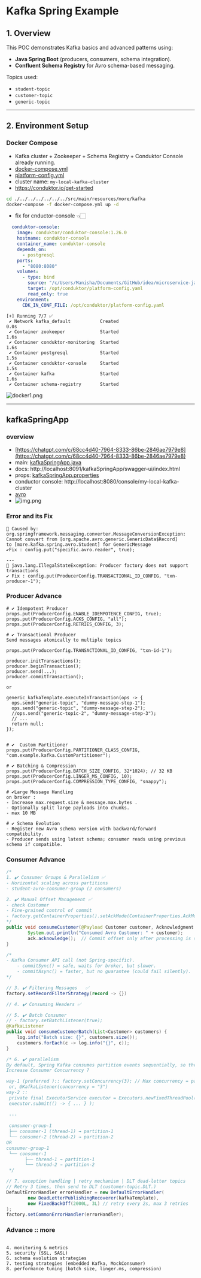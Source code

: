 # Kafka Spring Example

## 1. Overview
This POC demonstrates Kafka basics and advanced patterns using:
- **Java Spring Boot** (producers, consumers, schema integration).
- **Confluent Schema Registry** for Avro schema-based messaging.

Topics used:
- `student-topic`
- `customer-topic`
- `generic-topic`

---
## 2. Environment Setup
### Docker Compose
- Kafka cluster + Zookeeper + Schema Registry + Conduktor Console already running.
- [docker-compose.yml](../../../../resources/more/kafka/docker-compose.yml)
- [platform-config.yml](../../../../resources/more/kafka/platform-config.yml)
- cluster name: `my-local-kafka-cluster`
- https://conduktor.io/get-started

```bash
cd ./../../../../../../src/main/resources/more/kafka
docker-compose -f docker-compose.yml up -d
```

- fix for cnductor-console 👈🏻
```yaml
  conduktor-console:
    image: conduktor/conduktor-console:1.26.0
    hostname: conduktor-console
    container_name: conduktor-console
    depends_on:
      - postgresql
    ports:
      - "8080:8080"
    volumes:
      - type: bind
        source: "/c/Users/Manisha/Documents/GitHub/idea/microservice-java/src/main/resources/more/kafka/platform-config.yml" # update this path 👈🏻👈🏻
        target: /opt/conduktor/platform-config.yaml
        read_only: true
    environment:
      CDK_IN_CONF_FILE: /opt/conduktor/platform-config.yaml
```

```text
[+] Running 7/7 ✅
 ✔ Network kafka_default           Created                                                                                                                                                                                 0.0s 
 ✔ Container zookeeper             Started                                                                                                                                                                                 1.6s 
 ✔ Container conduktor-monitoring  Started                                                                                                                                                                                 1.6s 
 ✔ Container postgresql            Started                                                                                                                                                                                 1.5s 
 ✔ Container conduktor-console     Started                                                                                                                                                                                 1.5s 
 ✔ Container kafka                 Started                                                                                                                                                                                 1.6s 
 ✔ Container schema-registry       Started
```

![docker1.png](../../../../resources/more/kafka/docker1.png)

---
## kafkaSpringApp
### overview
  - [https://chatgpt.com/c/68cc4d40-7964-8333-86be-2846ae7979e8](https://chatgpt.com/c/68cc4d40-7964-8333-86be-2846ae7979e8)
  - main: [kafkaSpringApp.java](kafkaSpringApp.java)
  - docs: http://localhost:8091/kafkaSpringApp/swagger-ui/index.html
  - props: [kafkaSpringApp.properties](../../../../resources/more/kafka/kafkaSpringApp.properties)
  - conductor console: http://localhost:8080/console/my-local-kafka-cluster
  - [avro](../../../../resources/avro)
  - ![img.png](img.png)
  
### Error and its Fix
```
🔶 Caused by: org.springframework.messaging.converter.MessageConversionException: 
Cannot convert from [org.apache.avro.generic.GenericData$Record] 
to [more.kafka.spring.avro.Student] for GenericMessage
✔️Fix : config.put("specific.avro.reader", true);

---
🔶 java.lang.IllegalStateException: Producer factory does not support transactions
✔️ Fix : config.put(ProducerConfig.TRANSACTIONAL_ID_CONFIG, "txn-producer-1");
```

### Producer Advance

```properties
# ✔️ Idempotent Producer
props.put(ProducerConfig.ENABLE_IDEMPOTENCE_CONFIG, true);
props.put(ProducerConfig.ACKS_CONFIG, "all");
props.put(ProducerConfig.RETRIES_CONFIG, 3);

# ✔️ Transactional Producer
Send messages atomically to multiple topics

props.put(ProducerConfig.TRANSACTIONAL_ID_CONFIG, "txn-id-1");

producer.initTransactions();
producer.beginTransaction();
producer.send(...);
producer.commitTransaction();

or

generic_kafkaTemplate.executeInTransaction(ops -> {
  ops.send("generic-topic", "dummy-message-step-1");
  ops.send("generic-topic", "dummy-message-step-2");
  //ops.send("generic-topic-2", "dummy-message-step-3");
  // ...
  return null;
});


# ✔️  Custom Partitioner
props.put(ProducerConfig.PARTITIONER_CLASS_CONFIG, "com.example.kafka.CustomPartitioner");

# ✔️ Batching & Compression
props.put(ProducerConfig.BATCH_SIZE_CONFIG, 32*1024); // 32 KB
props.put(ProducerConfig.LINGER_MS_CONFIG, 10);
props.put(ProducerConfig.COMPRESSION_TYPE_CONFIG, "snappy");

# ✔️Large Message Handling
on broker :
- Increase max.request.size & message.max.bytes .
- Optionally split large payloads into chunks.
- max 10 MB

# ✔️ Schema Evolution
- Register new Avro schema version with backward/forward compatibility.
- Producer sends using latest schema; consumer reads using previous schema if compatible.
```

### Consumer Advance
```java 
/*
1. ✔️ Consumer Groups & Parallelism ✅
- Horizontal scaling across partitions 
- student-avro-consumer-group (2 consumers)

2. ✔️ Manual Offset Management ✅
- check Customer  
- Fine-grained control of commit 
- factory.getContainerProperties().setAckMode(ContainerProperties.AckMode.MANUAL_IMMEDIATE);
*/
public void consumeCustomer(@Payload Customer customer, Acknowledgment ack) {
        System.out.println("Consumed Avro Customer: " + customer);
        ack.acknowledge();  // Commit offset only after processing is successful ◀️
}

/*
- Kafka Consumer API call (not Spring-specific).
    - commitSync() = safe, waits for broker, but slower.
    - commitAsync() = faster, but no guarantee (could fail silently).
*/

// 3. ✔️ Filtering Messages   ✅      
factory.setRecordFilterStrategy(record -> {})

// 4. ✔️ Consuming Headers ✅

// 5. ✔️ Batch Consumer
// - factory.setBatchListener(true);
@KafkaListener
public void consumeCustomerBatch(List<Customer> customers) {
    log.info("Batch size: {}", customers.size());
    customers.forEach(c -> log.info("{}", c));
}

/* 6. ✔️ parallelism
By default, Spring Kafka consumes partition events sequentially, so throughput is limited.
Increase Consumer Concurrency ?

way-1 (preferred ):: factory.setConcurrency(3); // Max concurrency = partition count
 or, @KafkaListener(concurrency = "3")
way-2 ::
 private final ExecutorService executor = Executors.newFixedThreadPool(3);
 executor.submit(() -> { ... } );
 
 ---
 
 consumer-group-1
 ├── consumer-1 (thread-1) → partition-1
 └── consumer-2 (thread-2) → partition-2
OR
consumer-group-1
 └── consumer-1
       ├── thread-1 → partition-1
       └── thread-2 → partition-2
 */

// 7. exception handling | retry mechanism | DLT dead-letter topics
// Retry 3 times, then send to DLT (customer-topic.DLT.)
DefaultErrorHandler errorHandler = new DefaultErrorHandler(
        new DeadLetterPublishingRecoverer(kafkaTemplate),
        new FixedBackOff(2000L, 3L) // retry every 2s, max 3 retries
);
factory.setCommonErrorHandler(errorHandler);
```

### Advance :: more
```properties

4. monitoring & metrics
5. security (SSL, SASL)
6. schema evolution strategies
7. testing strategies (embedded Kafka, MockConsumer)
8. performance tuning (batch size, linger.ms, compression)
```